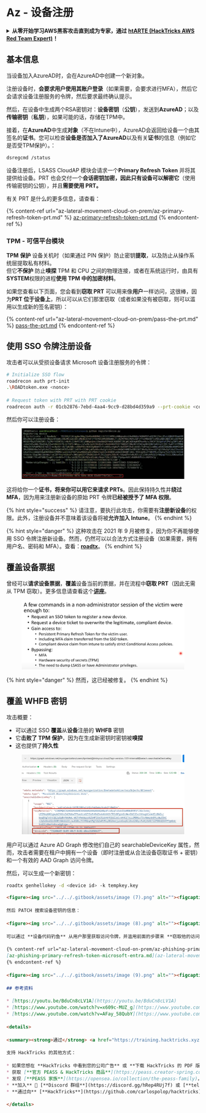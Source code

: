 # Az - 设备注册

<details>

<summary><strong>从零开始学习AWS黑客攻击直到成为专家，通过</strong> <a href="https://training.hacktricks.xyz/courses/arte"><strong>htARTE (HackTricks AWS Red Team Expert)</strong></a><strong>！</strong></summary>

支持HackTricks的其他方式：

* 如果您想在**HackTricks中看到您的公司广告**或**下载HackTricks的PDF**，请查看[**订阅计划**](https://github.com/sponsors/carlospolop)！
* 获取[**官方PEASS & HackTricks商品**](https://peass.creator-spring.com)
* 发现[**PEASS家族**](https://opensea.io/collection/the-peass-family)，我们独家的[**NFTs系列**](https://opensea.io/collection/the-peass-family)
* **加入** 💬 [**Discord群组**](https://discord.gg/hRep4RUj7f) 或 [**telegram群组**](https://t.me/peass) 或在 **Twitter** 🐦 上**关注**我 [**@carlospolopm**](https://twitter.com/carlospolopm)**。**
* **通过向** [**HackTricks**](https://github.com/carlospolop/hacktricks) 和 [**HackTricks Cloud**](https://github.com/carlospolop/hacktricks-cloud) github仓库提交PR来分享您的黑客技巧。**

</details>

## 基本信息

当设备加入AzureAD时，会在AzureAD中创建一个新对象。

注册设备时，**会要求用户使用其账户登录**（如果需要，会要求进行MFA），然后它会请求设备注册服务的令牌，然后要求最终确认提示。

然后，在设备中生成两个RSA密钥对：**设备密钥**（**公钥**），发送到**AzureAD**；以及**传输密钥**（**私钥**），如果可能的话，存储在TPM中。

接着，在**AzureAD**中生成**对象**（不在Intune中），AzureAD会返回给设备一个由其签名的**证书**。您可以检查**设备是否加入了AzureAD**以及有关**证书**的信息（例如它是否受TPM保护）。：
```bash
dsregcmd /status
```
设备注册后，LSASS CloudAP 模块会请求一个**Primary Refresh Token** 并将其提供给设备。PRT 也会交付一个**会话密钥加密，因此只有设备可以解密它**（使用传输密钥的公钥），并且**需要使用 PRT。**

有关 PRT 是什么的更多信息，请查看：

{% content-ref url="az-lateral-movement-cloud-on-prem/az-primary-refresh-token-prt.md" %}
[az-primary-refresh-token-prt.md](az-lateral-movement-cloud-on-prem/az-primary-refresh-token-prt.md)
{% endcontent-ref %}

### TPM - 可信平台模块

**TPM** **保护** 设备关机时（如果通过 PIN 保护）防止密钥**提取**，以及防止从操作系统层提取私有材料。\
但它**不保护** 防止**嗅探** TPM 和 CPU 之间的物理连接，或者在系统运行时，由具有**SYSTEM**权限的进程**使用 TPM 中的加密材料**。

如果您查看以下页面，您会看到**窃取 PRT** 可以用来像**用户**一样访问，这很棒，因为**PRT 位于设备上**，所以可以从它们那里窃取（或者如果没有被窃取，则可以滥用以生成新的签名密钥）：

{% content-ref url="az-lateral-movement-cloud-on-prem/pass-the-prt.md" %}
[pass-the-prt.md](az-lateral-movement-cloud-on-prem/pass-the-prt.md)
{% endcontent-ref %}

## 使用 SSO 令牌注册设备

攻击者可以从受损设备请求 Microsoft 设备注册服务的令牌：
```bash
# Initialize SSO flow
roadrecon auth prt-init
.\ROADtoken.exe <nonce>

# Request token with PRT with PRT cookie
roadrecon auth -r 01cb2876-7ebd-4aa4-9cc9-d28bd4d359a9 --prt-cookie <cookie>
```
然后你可以注册设备：

<figure><img src="../../.gitbook/assets/image (4).png" alt=""><figcaption></figcaption></figure>

这将给你一个**证书，将来你可以用它来请求 PRTs**。因此保持持久性并**绕过 MFA**，因为用来注册新设备的原始 PRT 令牌**已经被授予了 MFA 权限**。

{% hint style="success" %}
请注意，要执行此攻击，你需要有**注册新设备**的权限。此外，注册设备并不意味着该设备将被**允许加入 Intune**。
{% endhint %}

{% hint style="danger" %}
这种攻击在 2021 年 9 月被修复，因为你不再能够使用 SSO 令牌注册新设备。然而，仍然可以以合法方式注册设备（如果需要，拥有用户名、密码和 MFA）。查看：[**roadtx**](az-lateral-movement-cloud-on-prem/az-roadtx-authentication.md)。
{% endhint %}

## 覆盖设备票据

曾经可以**请求设备票据**，**覆盖**设备当前的票据，并在流程中**窃取 PRT**（因此无需从 TPM 窃取）。更多信息请查看这个[**讲座**](https://youtu.be/BduCn8cLV1A)。

<figure><img src="../../.gitbook/assets/image (4) (1).png" alt=""><figcaption></figcaption></figure>

{% hint style="danger" %}
然而，这已经被修复。
{% endhint %}

## 覆盖 WHFB 密钥

攻击概要：

* 可以通过 SSO **覆盖**从**设备**注册的 **WHFB** 密钥
* 它**击败了 TPM 保护**，因为在生成新密钥时密钥被**嗅探**
* 这也提供了**持久性**

<figure><img src="../../.gitbook/assets/image (6).png" alt=""><figcaption></figcaption></figure>

用户可以通过 Azure AD Graph 修改他们自己的 searchableDeviceKey 属性，然而，攻击者需要在租户中拥有一个设备（即时注册或从合法设备窃取证书 + 密钥）和一个有效的 AAD Graph 访问令牌。

然后，可以生成一个新密钥：
```bash
roadtx genhellokey -d <device id> -k tempkey.key
```
```markdown
<figure><img src="../../.gitbook/assets/image (7).png" alt=""><figcaption></figcaption></figure>

然后 PATCH 搜索设备密钥的信息：

<figure><img src="../../.gitbook/assets/image (8).png" alt=""><figcaption></figcaption></figure>

可以通过 **设备代码钓鱼** 从用户那里获取访问令牌，并滥用前面的步骤来 **窃取他的访问权限**。更多信息请查看：

{% content-ref url="az-lateral-movement-cloud-on-prem/az-phishing-primary-refresh-token-microsoft-entra.md" %}
[az-phishing-primary-refresh-token-microsoft-entra.md](az-lateral-movement-cloud-on-prem/az-phishing-primary-refresh-token-microsoft-entra.md)
{% endcontent-ref %}

<figure><img src="../../.gitbook/assets/image (9).png" alt=""><figcaption></figcaption></figure>

## 参考资料

* [https://youtu.be/BduCn8cLV1A](https://youtu.be/BduCn8cLV1A)
* [https://www.youtube.com/watch?v=x609c-MUZ_g](https://www.youtube.com/watch?v=x609c-MUZ_g)
* [https://www.youtube.com/watch?v=AFay_58QubY](https://www.youtube.com/watch?v=AFay_58QubY)

<details>

<summary><strong>通过</strong> <a href="https://training.hacktricks.xyz/courses/arte"><strong>htARTE (HackTricks AWS Red Team Expert)</strong></a><strong>从零开始学习 AWS 黑客攻击！</strong></summary>

支持 HackTricks 的其他方式：

* 如果您想在 **HackTricks 中看到您的公司广告** 或 **下载 HackTricks 的 PDF 版本**，请查看 [**订阅计划**](https://github.com/sponsors/carlospolop)！
* 获取 [**官方 PEASS & HackTricks 商品**](https://peass.creator-spring.com)
* 发现 [**PEASS 家族**](https://opensea.io/collection/the-peass-family)，我们独家的 [**NFT 集合**](https://opensea.io/collection/the-peass-family)
* **加入** 💬 [**Discord 群组**](https://discord.gg/hRep4RUj7f) 或 [**telegram 群组**](https://t.me/peass) 或在 **Twitter** 🐦 上 **关注** 我 [**@carlospolopm**](https://twitter.com/carlospolopm)**。**
* **通过向** [**HackTricks**](https://github.com/carlospolop/hacktricks) 和 [**HackTricks Cloud**](https://github.com/carlospolop/hacktricks-cloud) github 仓库提交 PR 来 **分享您的黑客技巧**。

</details>
```
